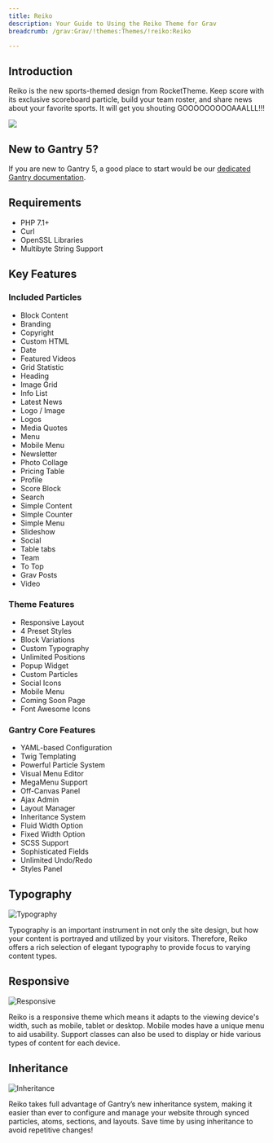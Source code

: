 ```yaml
---
title: Reiko
description: Your Guide to Using the Reiko Theme for Grav
breadcrumb: /grav:Grav/!themes:Themes/!reiko:Reiko

---
```


Introduction
-----

Reiko is the new sports-themed design from RocketTheme. Keep score with its exclusive scoreboard particle, build your team roster, and share news about your favorite sports. It will get you shouting GOOOOOOOOOAAALLL!!!

![](assets/reiko.png)

New to Gantry 5?
-----
If you are new to Gantry 5, a good place to start would be our [dedicated Gantry documentation](http://docs.gantry.org).

Requirements
-----

* PHP 7.1+
* Curl
* OpenSSL Libraries
* Multibyte String Support

Key Features
-----

### Included Particles

* Block Content
* Branding
* Copyright
* Custom HTML
* Date
* Featured Videos
* Grid Statistic
* Heading
* Image Grid
* Info List
* Latest News
* Logo / Image
* Logos
* Media Quotes
* Menu
* Mobile Menu
* Newsletter
* Photo Collage
* Pricing Table
* Profile
* Score Block
* Search
* Simple Content
* Simple Counter
* Simple Menu
* Slideshow
* Social
* Table tabs
* Team
* To Top
* Grav Posts
* Video 

### Theme Features

* Responsive Layout
* 4 Preset Styles
* Block Variations
* Custom Typography
* Unlimited Positions
* Popup Widget
* Custom Particles
* Social Icons
* Mobile Menu
* Coming Soon Page
* Font Awesome Icons 

### Gantry Core Features

* YAML-based Configuration
* Twig Templating
* Powerful Particle System
* Visual Menu Editor
* MegaMenu Support
* Off-Canvas Panel
* Ajax Admin
* Layout Manager
* Inheritance System
* Fluid Width Option
* Fixed Width Option
* SCSS Support
* Sophisticated Fields
* Unlimited Undo/Redo
* Styles Panel

## Typography

![Typography](assets/ft-2.jpg)

Typography is an important instrument in not only the site design, but how your content is portrayed and utilized by your visitors. Therefore, Reiko offers a rich selection of elegant typography to provide focus to varying content types.

## Responsive

![Responsive](assets/ft-3.jpg)

Reiko is a responsive theme which means it adapts to the viewing device's width, such as mobile, tablet or desktop. Mobile modes have a unique menu to aid usability. Support classes can also be used to display or hide various types of content for each device.

## Inheritance

![Inheritance](assets/ft-4.jpg)

Reiko takes full advantage of Gantry’s new inheritance system, making it easier than ever to configure and manage your website through synced particles, atoms, sections, and layouts. Save time by using inheritance to avoid repetitive changes!
